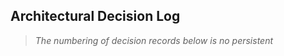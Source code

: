 ## Architectural Decision Log

>*The numbering of decision records below is no persistent*

<!-- adrlog -->



<!-- adrlogstop -->


